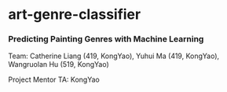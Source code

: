 # art-genre-classifier

### Predicting Painting Genres with Machine Learning

Team: Catherine Liang (419, KongYao), Yuhui Ma (419, KongYao), Wangruolan Hu (519, KongYao)

Project Mentor TA: KongYao
